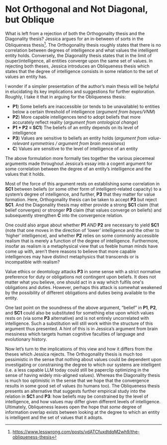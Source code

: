 # Not Orthogonal and Not Diagonal, but Oblique

What is left from a rejection of both the Orthogonality thesis and the Diagonality thesis? Jessica argues for an in-between of sorts in the Obliqueness thesis[^1]. The Orthogonality thesis roughly states that there is no correlation between degrees of intelligence and what values the intelligent entity holds. Conversely, the Diagonality thesis states that in the limit of (super)intelligence, all entities converge upon the same set of values. In rejecting both theses, Jessica introduces an Obliqueness thesis which states that the degree of intelligence consists in some relation to the set of values an entity has.

I wonder if a simpler presentation of the author’s main thesis will be helpful in elucidating its key implications and suggestions for further exploration. Roughly, I take it that in arguing for the Obliqueness thesis:

- **P1**) Some beliefs are inaccessible (or tends to be unavailable) to entities below a certain threshold of intelligence (*argument from bayes/VNM*)
- **P2**) More capable intelligences tend to adopt beliefs that more accurately reflect reality (*argument from ontological change*)
- **P1 + P2 = SC1**) The beliefs of an entity depends on its level of intelligence
- **P3**) Values are sensitive to beliefs an entity holds (*argument from value-relevant symmetries / argument from brain messiness*)
- **C**) Values are sensitive to the level of intelligence of an entity

The above formulation more formally ties together the various piecemeal arguments made throughout Jessica’s essay into a cogent argument for some correlation between the degree of an entity’s intelligence and the values that it holds.

Most of the force of this argument rests on establishing some correlation in **SC1** between beliefs (or some other form of intelligent-related capacity) to a system’s degree of intelligence, and further, **P3** that they matter for value formation. Here, Orthogonality thesis can be taken to accept **P3** but reject **SC1**. And the Diagonality thesis may either provide a strong **SC1** claim (that belief converges) or stronger **P3** claim (that values converge on beliefs) and subsequently strengthen **C** into the convergence relation.

One could also argue about whether **P1** *AND* **P2** are necessary to yield **SC1** (note that one moves in the direction of ‘lower’ intelligence and the other to ‘higher’ intelligence), and whether **P2** relies on some commonly accessible realism that is merely a function of the degree of intelligence. Furthermore, insofar as realism is a metaphysical view that us feeble human minds have come up with, aren’t there reasons to believe that more capable intelligences may have distinct metaphysics that transcends or is incompatible with realism?

Value ethics or deontology attacks **P3** in some sense with a strict normative preference for duty or obligations not contingent upon beliefs. It does not matter what you believe, one should act in a way which fulfils one's obligations and duties. However, perhaps this attack is somewhat weakened by the possibility of different obligations and duties being available to the entity.

One last point on the soundness of the above argument, “belief” in **P1**, **P2**, and **SC1** could also be substituted for something else upon which values rests on (via some **P3** alternative) and is not entirely uncorrelated with intelligence. Such a substitution will still work within the structure of this argument thus presented. A hint of this is in Jessica’s argument from brain messiness which targets human cognitive faculties of language and evolutionary history.

Now let’s turn to the implications of this view and how it differs from the theses which Jessica rejects. The Orthogonality thesis is much too pessimistic in the sense that nothing about values could be dependent upon investigating or constraining the degree to which our systems are intelligent (i.e. a less capable LLM today could still be paperclip optimizing in the sense of having widely mis-aligned values). Whereas the Diagonality thesis is much too optimistic in the sense that we hope that the convergence results in some good set of values (to humans too). The Obliqueness thesis presents an alternative that suggests further empirical study into the relation in **SC1** and **P3**: how beliefs may be constrained by the level of intelligence, and how values may differ given different levels of intelligence. Ultimately, Obliqueness leaves open the hope that *some* degree of information overlap exists between looking at the degree to which an entity is intelligent and the set of values that it adopts.

[^1]: https://www.lesswrong.com/posts/vdATCfuxdtdqM2wh9/the-obliqueness-thesis

